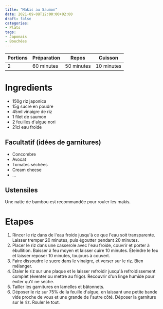 ```yaml
---
title: "Makis au Saumon"
date: 2021-09-08T12:00:00+02:00
draft: false
categories:
- Plats
tags:
- Japonais
- Bouchées
---
```


| Portions | Préparation | Repos      | Cuisson    |
|----------|-------------|------------| -----------|
| 2        | 60 minutes  | 50 minutes | 10 minutes |

# Ingredients

- 150g riz japonica
- 15g sucre en poudre
- 45ml vinaigre de riz
- 1 filet de saumon
- 2 feuilles d'algue nori
- 21cl eau froide

## Facultatif (idées de garnitures)

- Concombre
- Avocat
- Tomates séchées
- Cream cheese
- ...

## Ustensiles

Une natte de bambou est recommandée pour rouler les makis.

# Etapes

1) Rincer le riz dans de l'eau froide jusqu'à ce que l'eau soit transparente. Laisser tremper 20 minutes, puis égoutter pendant 20 minutes.
2) Placer le riz dans une casserole avec l'eau froide, couvrir et porter à ébullition. Baisser à feu moyen et laisser cuire 10 minutes. Éteindre le feu et laisser reposer 10 minutes, toujours à couvert.
3) Faire dissoudre le sucre dans le vinaigre, et verser sur le riz. Bien mélanger.
4) Étaler le riz sur une plaque et le laisser refroidir jusqu'à refroidissement complet (éventer ou mettre au frigo). Recouvrir d'un linge humide pour éviter qu'il ne sèche.
5) Tailler les garnitures en lamelles et bâtonnets.
6) Déposer le riz sur 75% de la feuille d'algue, en laissant une petite bande vide proche de vous et une grande de l'autre côté. Déposer la garniture sur le riz. Rouler le tout.
